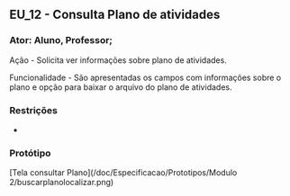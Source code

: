 ## EU_12 - Consulta Plano de atividades

### Ator: Aluno, Professor;

Ação - Solicita ver informações sobre plano de atividades.

Funcionalidade - São apresentadas os campos com informações sobre o plano e opção para baixar o arquivo do plano de atividades.

### Restrições
-


### Protótipo
[Tela consultar Plano](/doc/Especificacao/Prototipos/Modulo 2/buscarplanolocalizar.png)
